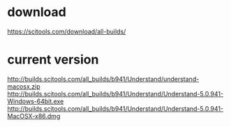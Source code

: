 # download
https://scitools.com/download/all-builds/

# current version
http://builds.scitools.com/all_builds/b941/Understand/understand-macosx.zip
http://builds.scitools.com/all_builds/b941/Understand/Understand-5.0.941-Windows-64bit.exe
http://builds.scitools.com/all_builds/b941/Understand/Understand-5.0.941-MacOSX-x86.dmg
